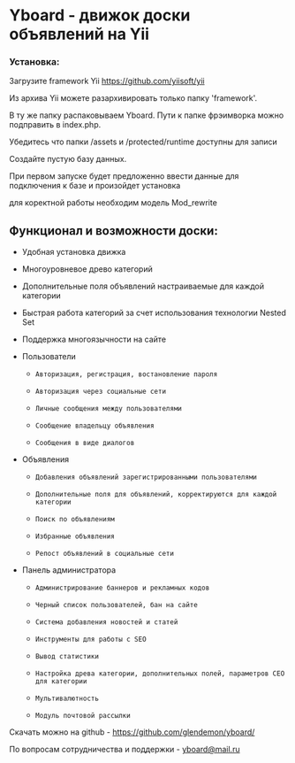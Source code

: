 # Yboard - движок доски объявлений на Yii

### Установка:

Загрузите framework Yii https://github.com/yiisoft/yii

Из архива Yii можете разархивировать только папку 'framework'.

В ту же папку распаковываем Yboard. Пути к папке фрэимворка можно подправить в index.php. 

Убедитесь что папки /assets  и /protected/runtime доступны для записи

Создайте пустую базу данных. 

При первом запуске будет предложенно ввести данные для подключения к базе и произойдет установка

для коректной работы необходим модель Mod_rewrite

## Функционал и возможности доски:

*   Удобная установка движка
*   Многоуровневое древо категорий
*   Дополнительные поля объявлений настраиваемые для каждой категории
*   Быстрая работа категорий за счет использования технологии Nested Set
*   Поддержка многоязычности на сайте




*   Пользователи
     *     Авторизация, регистрация, востановление пароля
     *     Авторизация через социальные сети
     *     Личные сообщения между пользователями
     *     Сообщение владельцу объявления 
     *     Сообщения в виде диалогов

*   Объявления
      *     Добавления объявлений зарегистрированными пользователями
      *     Дополнительные поля для объявлений, корректируются для каждой категории
      *     Поиск по объявлениям
      *     Избранные объявления
      *     Репост объявлений в социальные сети 

*   Панель администратора 
      *     Администрирование баннеров и рекламных кодов
      *     Черный список пользователей, бан на сайте
      *     Система добавления новостей и статей
      *     Инструменты для работы с SEO
      *     Вывод статистики 
      *     Настройка древа категории, дополнительных полей, параметров СЕО для категории
      *     Мультивалютность
      *     Модуль почтовой рассылки


    
    
Скачать можно на github - https://github.com/glendemon/yboard/

По вопросам сотрудничества и поддержки - yboard@mail.ru
